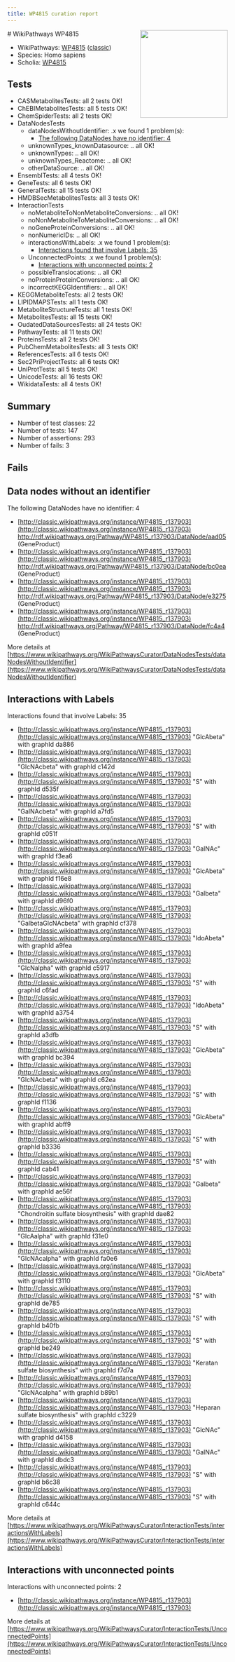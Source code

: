 ```yaml
---
title: WP4815 curation report
---
```


<img style="float: right; width: 200px" src="https://upload.wikimedia.org/wikipedia/commons/thumb/8/83/Wplogo_with_text_500.png/640px-Wplogo_with_text_500.png" />
# WikiPathways WP4815

* WikiPathways: [WP4815](https://wikipathways.org/pathways/WP4815) ([classic](https://classic.wikipathways.org/instance/WP4815))
* Species: Homo sapiens
* Scholia: [WP4815](https://scholia.toolforge.org/wikipathways/WP4815)
## Tests
* CASMetabolitesTests: all 2 tests OK!
* ChEBIMetabolitesTests: all 5 tests OK!
* ChemSpiderTests: all 2 tests OK!
* DataNodesTests
    * dataNodesWithoutIdentifier: .x we found 1 problem(s):
        * [The following DataNodes have no identifier: 4](#d2d32fa3)
    * unknownTypes_knownDatasource: .. all OK!
    * unknownTypes: .. all OK!
    * unknownTypes_Reactome: .. all OK!
    * otherDataSource: .. all OK!
* EnsemblTests: all 4 tests OK!
* GeneTests: all 6 tests OK!
* GeneralTests: all 15 tests OK!
* HMDBSecMetabolitesTests: all 3 tests OK!
* InteractionTests
    * noMetaboliteToNonMetaboliteConversions: .. all OK!
    * noNonMetaboliteToMetaboliteConversions: .. all OK!
    * noGeneProteinConversions: .. all OK!
    * nonNumericIDs: .. all OK!
    * interactionsWithLabels: .x we found 1 problem(s):
        * [Interactions found that involve Labels: 35](#fe97a8fb)
    * UnconnectedPoints: .x we found 1 problem(s):
        * [Interactions with unconnected points: 2](#35a61ada)
    * possibleTranslocations: .. all OK!
    * noProteinProteinConversions: .. all OK!
    * incorrectKEGGIdentifiers: .. all OK!
* KEGGMetaboliteTests: all 2 tests OK!
* LIPIDMAPSTests: all 1 tests OK!
* MetaboliteStructureTests: all 1 tests OK!
* MetabolitesTests: all 15 tests OK!
* OudatedDataSourcesTests: all 24 tests OK!
* PathwayTests: all 11 tests OK!
* ProteinsTests: all 2 tests OK!
* PubChemMetabolitesTests: all 3 tests OK!
* ReferencesTests: all 6 tests OK!
* Sec2PriProjectTests: all 6 tests OK!
* UniProtTests: all 5 tests OK!
* UnicodeTests: all 16 tests OK!
* WikidataTests: all 4 tests OK!


## Summary

* Number of test classes: 22
* Number of tests: 147
* Number of assertions: 293
* Number of fails: 3

## Fails

<a name="d2d32fa3" />

## Data nodes without an identifier

The following DataNodes have no identifier: 4

* [http://classic.wikipathways.org/instance/WP4815_r137903](http://classic.wikipathways.org/instance/WP4815_r137903) http://rdf.wikipathways.org/Pathway/WP4815_r137903/DataNode/aad05 (GeneProduct)
* [http://classic.wikipathways.org/instance/WP4815_r137903](http://classic.wikipathways.org/instance/WP4815_r137903) http://rdf.wikipathways.org/Pathway/WP4815_r137903/DataNode/bc0ea (GeneProduct)
* [http://classic.wikipathways.org/instance/WP4815_r137903](http://classic.wikipathways.org/instance/WP4815_r137903) http://rdf.wikipathways.org/Pathway/WP4815_r137903/DataNode/e3275 (GeneProduct)
* [http://classic.wikipathways.org/instance/WP4815_r137903](http://classic.wikipathways.org/instance/WP4815_r137903) http://rdf.wikipathways.org/Pathway/WP4815_r137903/DataNode/fc4a4 (GeneProduct)


More details at [https://www.wikipathways.org/WikiPathwaysCurator/DataNodesTests/dataNodesWithoutIdentifier](https://www.wikipathways.org/WikiPathwaysCurator/DataNodesTests/dataNodesWithoutIdentifier)

<a name="fe97a8fb" />

## Interactions with Labels

Interactions found that involve Labels: 35

* [http://classic.wikipathways.org/instance/WP4815_r137903](http://classic.wikipathways.org/instance/WP4815_r137903) "GlcAbeta" with graphId da886
* [http://classic.wikipathways.org/instance/WP4815_r137903](http://classic.wikipathways.org/instance/WP4815_r137903) "GlcNAcbeta" with graphId c142d
* [http://classic.wikipathways.org/instance/WP4815_r137903](http://classic.wikipathways.org/instance/WP4815_r137903) "S" with graphId d535f
* [http://classic.wikipathways.org/instance/WP4815_r137903](http://classic.wikipathways.org/instance/WP4815_r137903) "GalNAcbeta" with graphId a7fd5
* [http://classic.wikipathways.org/instance/WP4815_r137903](http://classic.wikipathways.org/instance/WP4815_r137903) "S" with graphId c051f
* [http://classic.wikipathways.org/instance/WP4815_r137903](http://classic.wikipathways.org/instance/WP4815_r137903) "GalNAc" with graphId f3ea6
* [http://classic.wikipathways.org/instance/WP4815_r137903](http://classic.wikipathways.org/instance/WP4815_r137903) "GlcAbeta" with graphId f16e8
* [http://classic.wikipathways.org/instance/WP4815_r137903](http://classic.wikipathways.org/instance/WP4815_r137903) "Galbeta" with graphId d96f0
* [http://classic.wikipathways.org/instance/WP4815_r137903](http://classic.wikipathways.org/instance/WP4815_r137903) "GalbetaGlcNAcbeta" with graphId cf378
* [http://classic.wikipathways.org/instance/WP4815_r137903](http://classic.wikipathways.org/instance/WP4815_r137903) "IdoAbeta" with graphId a9fea
* [http://classic.wikipathways.org/instance/WP4815_r137903](http://classic.wikipathways.org/instance/WP4815_r137903) "GlcNalpha" with graphId c5917
* [http://classic.wikipathways.org/instance/WP4815_r137903](http://classic.wikipathways.org/instance/WP4815_r137903) "S" with graphId c6fad
* [http://classic.wikipathways.org/instance/WP4815_r137903](http://classic.wikipathways.org/instance/WP4815_r137903) "IdoAbeta" with graphId a3754
* [http://classic.wikipathways.org/instance/WP4815_r137903](http://classic.wikipathways.org/instance/WP4815_r137903) "S" with graphId a3dfb
* [http://classic.wikipathways.org/instance/WP4815_r137903](http://classic.wikipathways.org/instance/WP4815_r137903) "GlcAbeta" with graphId bc394
* [http://classic.wikipathways.org/instance/WP4815_r137903](http://classic.wikipathways.org/instance/WP4815_r137903) "GlcNAcbeta" with graphId c62ea
* [http://classic.wikipathways.org/instance/WP4815_r137903](http://classic.wikipathways.org/instance/WP4815_r137903) "S" with graphId f1136
* [http://classic.wikipathways.org/instance/WP4815_r137903](http://classic.wikipathways.org/instance/WP4815_r137903) "GlcAbeta" with graphId abff9
* [http://classic.wikipathways.org/instance/WP4815_r137903](http://classic.wikipathways.org/instance/WP4815_r137903) "S" with graphId b3336
* [http://classic.wikipathways.org/instance/WP4815_r137903](http://classic.wikipathways.org/instance/WP4815_r137903) "S" with graphId cab41
* [http://classic.wikipathways.org/instance/WP4815_r137903](http://classic.wikipathways.org/instance/WP4815_r137903) "Galbeta" with graphId ae56f
* [http://classic.wikipathways.org/instance/WP4815_r137903](http://classic.wikipathways.org/instance/WP4815_r137903) "Chondroitin sulfate biosynthesis" with graphId dae82
* [http://classic.wikipathways.org/instance/WP4815_r137903](http://classic.wikipathways.org/instance/WP4815_r137903) "GlcAalpha" with graphId f31e0
* [http://classic.wikipathways.org/instance/WP4815_r137903](http://classic.wikipathways.org/instance/WP4815_r137903) "GlcNAcalpha" with graphId fa0e6
* [http://classic.wikipathways.org/instance/WP4815_r137903](http://classic.wikipathways.org/instance/WP4815_r137903) "GlcAbeta" with graphId f3110
* [http://classic.wikipathways.org/instance/WP4815_r137903](http://classic.wikipathways.org/instance/WP4815_r137903) "S" with graphId de785
* [http://classic.wikipathways.org/instance/WP4815_r137903](http://classic.wikipathways.org/instance/WP4815_r137903) "S" with graphId b40fb
* [http://classic.wikipathways.org/instance/WP4815_r137903](http://classic.wikipathways.org/instance/WP4815_r137903) "S" with graphId be249
* [http://classic.wikipathways.org/instance/WP4815_r137903](http://classic.wikipathways.org/instance/WP4815_r137903) "Keratan sulfate biosynthesis" with graphId f7d7a
* [http://classic.wikipathways.org/instance/WP4815_r137903](http://classic.wikipathways.org/instance/WP4815_r137903) "GlcNAcalpha" with graphId b89b1
* [http://classic.wikipathways.org/instance/WP4815_r137903](http://classic.wikipathways.org/instance/WP4815_r137903) "Heparan sulfate biosynthesis" with graphId c3229
* [http://classic.wikipathways.org/instance/WP4815_r137903](http://classic.wikipathways.org/instance/WP4815_r137903) "GlcNAc" with graphId d4158
* [http://classic.wikipathways.org/instance/WP4815_r137903](http://classic.wikipathways.org/instance/WP4815_r137903) "GalNAc" with graphId dbdc3
* [http://classic.wikipathways.org/instance/WP4815_r137903](http://classic.wikipathways.org/instance/WP4815_r137903) "S" with graphId b6c38
* [http://classic.wikipathways.org/instance/WP4815_r137903](http://classic.wikipathways.org/instance/WP4815_r137903) "S" with graphId c644c


More details at [https://www.wikipathways.org/WikiPathwaysCurator/InteractionTests/interactionsWithLabels](https://www.wikipathways.org/WikiPathwaysCurator/InteractionTests/interactionsWithLabels)

<a name="35a61ada" />

## Interactions with unconnected points

Interactions with unconnected points: 2

* [http://classic.wikipathways.org/instance/WP4815_r137903](http://classic.wikipathways.org/instance/WP4815_r137903)


More details at [https://www.wikipathways.org/WikiPathwaysCurator/InteractionTests/UnconnectedPoints](https://www.wikipathways.org/WikiPathwaysCurator/InteractionTests/UnconnectedPoints)

